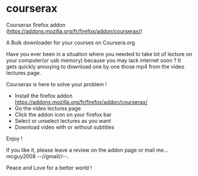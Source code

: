 courserax
=========

Courserax firefox addon (https://addons.mozilla.org/fr/firefox/addon/courserax/)

A Bulk downloader for your courses on Coursera.org

Have you ever been in a situation where you needed to take lot of lecture on your computer(or usb memory) because you may lack internet soon ?
It gets quickly annoying to download one by one those mp4 from the video lectures page.

Courserax is here to solve your problem !

* Install the firefox addon https://addons.mozilla.org/fr/firefox/addon/courserax/
* Go the video lectures page
* Click the addon icon on your firefox bar
* Select or unselect lectures as you want
* Download video with or without subtitles

Enjoy !

If you like it, please leave a review on the addon page or mail me... mcguy2008 --//gmail//--.

Peace and Love for a better world ! 
